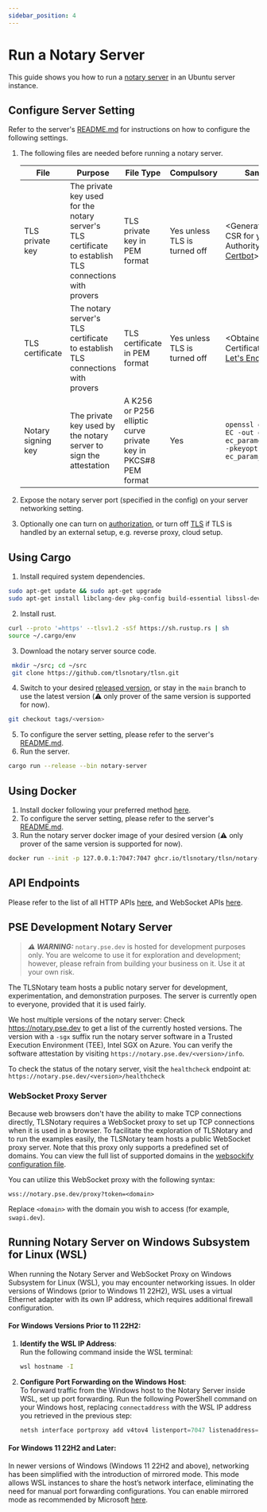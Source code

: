 ```yaml
---
sidebar_position: 4
---
```

# Run a Notary Server
This guide shows you how to run a [notary server](https://github.com/tlsnotary/tlsn/tree/main/crates/notary/server) in an Ubuntu server instance.

## Configure Server Setting
Refer to the server's [README.md](https://github.com/tlsnotary/tlsn/tree/main/crates/notary/server#configuration) for instructions on how to configure the following settings.

1. The following files are needed before running a notary server.

   | File               | Purpose                                                                                                | File Type                                                      | Compulsory                   | Sample Command                                                                                                        |
   | ------------------ | ------------------------------------------------------------------------------------------------------ | -------------------------------------------------------------- | ---------------------------- | --------------------------------------------------------------------------------------------------------------------- |
   | TLS private key    | The private key used for the notary server's TLS certificate to establish TLS connections with provers | TLS private key in PEM format                                  | Yes unless TLS is turned off | \<Generated when creating CSR for your Certificate Authority, e.g. using [Certbot](https://certbot.eff.org/)>         |
   | TLS certificate    | The notary server's TLS certificate to establish TLS connections with provers                          | TLS certificate in PEM format                                  | Yes unless TLS is turned off | \<Obtained from your Certificate Authority, e.g. [Let's Encrypt](https://letsencrypt.org/)>                           |
   | Notary signing key | The private key used by the notary server to sign the attestation                                      | A K256 or P256 elliptic curve private key in PKCS#8 PEM format | Yes                          | `openssl genpkey -algorithm EC -out eckey.pem -pkeyopt ec_paramgen_curve:secp256k1 -pkeyopt ec_param_enc:named_curve` |
2. Expose the notary server port (specified in the config) on your server networking setting.
3. Optionally one can turn on [authorization](https://github.com/tlsnotary/tlsn/tree/main/crates/notary/server#authorization), or turn off [TLS](https://github.com/tlsnotary/tlsn/tree/main/crates/notary/server#tls) if TLS is handled by an external setup, e.g. reverse proxy, cloud setup.

## Using Cargo
1. Install required system dependencies.
```bash
sudo apt-get update && sudo apt-get upgrade
sudo apt-get install libclang-dev pkg-config build-essential libssl-dev
```
2. Install rust.
```bash
curl --proto '=https' --tlsv1.2 -sSf https://sh.rustup.rs | sh
source ~/.cargo/env
```
3. Download the notary server source code.
```bash
 mkdir ~/src; cd ~/src
 git clone https://github.com/tlsnotary/tlsn.git
```
4. Switch to your desired [released version](https://github.com/tlsnotary/tlsn/releases), or stay in the `main` branch to use the latest version (⚠️ only prover of the same version is supported for now).
```bash
git checkout tags/<version>
```
5. To configure the server setting, please refer to the server's [README.md](https://github.com/tlsnotary/tlsn/tree/main/crates/notary/server#configuration).
6. Run the server.
```bash
cargo run --release --bin notary-server
```

## Using Docker
1. Install docker following your preferred method [here](https://docs.docker.com/engine/install/ubuntu/).
2. To configure the server setting, please refer to the server's [README.md](https://github.com/tlsnotary/tlsn/tree/main/crates/notary/server#configuration).
3. Run the notary server docker image of your desired version (⚠️ only prover of the same version is supported for now).
```bash
docker run --init -p 127.0.0.1:7047:7047 ghcr.io/tlsnotary/tlsn/notary-server:<version>
```

## API Endpoints
Please refer to the list of all HTTP APIs [here](pathname:///swagger-ui/notary_server_api.html), and WebSocket APIs [here](https://github.com/tlsnotary/tlsn/tree/main/crates/notary/server#websocket-apis).

## PSE Development Notary Server

> **_⚠️ WARNING:_** `notary.pse.dev` is hosted for development purposes only. You are welcome to use it for exploration and development; however, please refrain from building your business on it. Use it at your own risk.

The TLSNotary team hosts a public notary server for development, experimentation, and demonstration purposes. The server is currently open to everyone, provided that it is used fairly.

We host multiple versions of the notary server: Check https://notary.pse.dev to get a list of the currently hosted versions. The version with a `-sgx` suffix run the notary server software in a Trusted Execution Environment (TEE), Intel SGX on Azure.
You can verify the software attestation by visiting `https://notary.pse.dev/<version>/info`.

To check the status of the notary server, visit the `healthcheck` endpoint at:
`https://notary.pse.dev/<version>/healthcheck`

### WebSocket Proxy Server

Because web browsers don't have the ability to make TCP connections directly, TLSNotary requires a WebSocket proxy to set up TCP connections when it is used in a browser. To facilitate the exploration of TLSNotary and to run the examples easily, the TLSNotary team hosts a public WebSocket proxy server. Note that this proxy only supports a predefined set of domains. You can view the full list of supported domains in the [websockify configuration file](https://github.com/privacy-ethereum/tlsn-infra/blob/main/docker/websockify/websockify_config).

You can utilize this WebSocket proxy with the following syntax:

```
wss://notary.pse.dev/proxy?token=<domain>
```

Replace `<domain>` with the domain you wish to access (for example, `swapi.dev`).

## Running Notary Server on Windows Subsystem for Linux (WSL)

When running the Notary Server and WebSocket Proxy on Windows Subsystem for Linux (WSL), you may encounter networking issues. In older versions of Windows (prior to Windows 11 22H2), WSL uses a virtual Ethernet adapter with its own IP address, which requires additional firewall configuration.

#### For Windows Versions Prior to 11 22H2:

1. **Identify the WSL IP Address**:  
   Run the following command inside the WSL terminal:
   ```bash
   wsl hostname -I
   ```

2. **Configure Port Forwarding on the Windows Host**:  
   To forward traffic from the Windows host to the Notary Server inside WSL, set up port forwarding. Run the following PowerShell command on your Windows host, replacing `connectaddress` with the WSL IP address you retrieved in the previous step:
   ```powershell
   netsh interface portproxy add v4tov4 listenport=7047 listenaddress=0.0.0.0 connectport=7047 connectaddress=192.168.101.100
   ```

#### For Windows 11 22H2 and Later:

In newer versions of Windows (Windows 11 22H2 and above), networking has been simplified with the introduction of mirrored mode. This mode allows WSL instances to share the host’s network interface, eliminating the need for manual port forwarding configurations. You can enable mirrored mode as recommended by Microsoft [here](https://learn.microsoft.com/en-us/windows/wsl/networking#mirrored-mode-networking).

